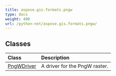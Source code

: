 ```yaml
---
title: aspose.gis.formats.pngw
type: docs
weight: 400
url: /python-net/aspose.gis.formats.pngw/
---
```





## **Classes**
| **Class** | **Description** |
| :- | :- |
| [PngWDriver](/psd/python-net/aspose.gis.formats.pngw/pngwdriver/) | A driver for the PngW raster. |
